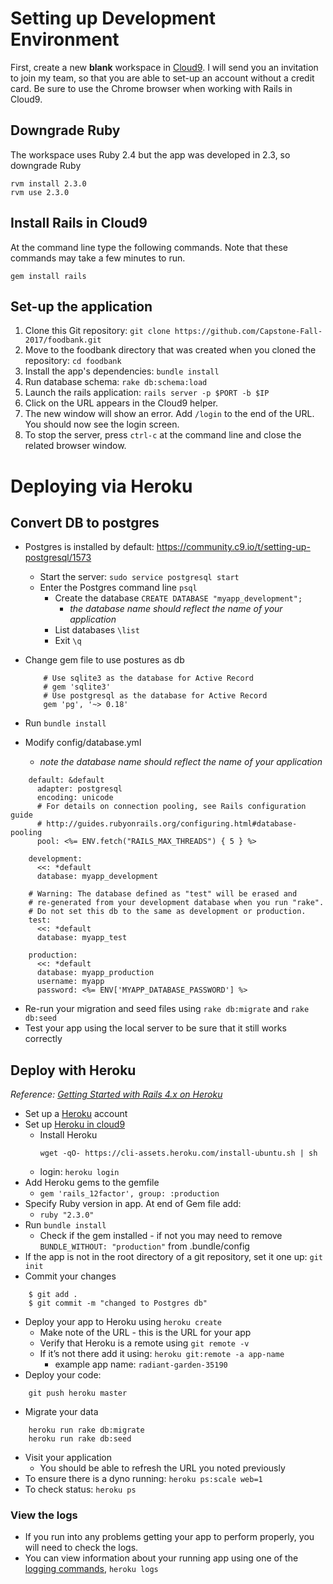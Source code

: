 # Setting up Development Environment
First, create a new **blank** workspace in [Cloud9](https://c9.io/).  I will send you an invitation to join my team, so that you are able to set-up an account without a credit card.  Be sure to use the Chrome browser when working with Rails in Cloud9.

## Downgrade Ruby
The workspace uses Ruby 2.4 but the app was developed in 2.3, so downgrade Ruby
```
rvm install 2.3.0
rvm use 2.3.0
```

## Install Rails in Cloud9
At the command line type the following commands.  Note that these commands  may take a few minutes to run.

```
gem install rails
```

## Set-up the application
1. Clone this Git repository: `git clone https://github.com/Capstone-Fall-2017/foodbank.git`
1. Move to the foodbank directory that was created when you cloned the repository:  `cd foodbank`
1. Install the app's dependencies: `bundle install`
3. Run database schema:  `rake db:schema:load`
1. Launch the rails application: `rails server -p $PORT -b $IP`
1. Click on the URL appears in the Cloud9 helper.
1.  The new window will show an error.  Add `/login` to the end of the URL.  You should now see the login screen.
1. To stop the server, press `ctrl-c` at the command line and close the related browser window.

# Deploying via Heroku

## Convert DB to postgres
- Postgres is installed by default: https://community.c9.io/t/setting-up-postgresql/1573
  - Start the server:  `sudo service postgresql start`
  - Enter the Postgres command line `psql`
    - Create the database  `CREATE DATABASE "myapp_development";`
      - *the database name should reflect the name of your application*
    - List databases `\list`
    - Exit `\q`

- Change gem file to use postures as db
  ```
      # Use sqlite3 as the database for Active Record
      # gem 'sqlite3'
      # Use postgresql as the database for Active Record
      gem 'pg', '~> 0.18'
  ```
- Run `bundle install`


- Modify config/database.yml
  - *note the database name should reflect the name of your application*

```
    default: &default
      adapter: postgresql
      encoding: unicode
      # For details on connection pooling, see Rails configuration guide
      # http://guides.rubyonrails.org/configuring.html#database-pooling
      pool: <%= ENV.fetch("RAILS_MAX_THREADS") { 5 } %>

    development:
      <<: *default
      database: myapp_development

    # Warning: The database defined as "test" will be erased and
    # re-generated from your development database when you run "rake".
    # Do not set this db to the same as development or production.
    test:
      <<: *default
      database: myapp_test

    production:
      <<: *default
      database: myapp_production
      username: myapp
      password: <%= ENV['MYAPP_DATABASE_PASSWORD'] %>
```

- Re-run your migration and seed files using `rake db:migrate` and `rake db:seed`
- Test your app using the local server to be sure that it still works correctly

## Deploy with Heroku

*Reference:* [*Getting Started with Rails 4.x on Heroku*](https://devcenter.heroku.com/articles/getting-started-with-rails4)


- Set up a [Heroku](https://www.heroku.com) account
- Set up [Heroku in cloud9](https://devcenter.heroku.com/articles/getting-started-with-rails4#local-workstation-setup)
  - Install Heroku
    ```
    wget -qO- https://cli-assets.heroku.com/install-ubuntu.sh | sh
    ```
  - login: `heroku login`
- Add Heroku gems to the gemfile
  - `gem 'rails_12factor', group: :production`
- Specify Ruby version in app.  At end of Gem file add:
  - `ruby "2.3.0"`
- Run `bundle install`
  - Check if the gem installed - if not you may need to remove  `BUNDLE_WITHOUT: "production"`  from .bundle/config
- If the app is not in the root directory of a git repository, set it one up: `git init`
- Commit your changes 
```
    $ git add .
    $ git commit -m "changed to Postgres db"
```
- Deploy your app to Heroku using ```heroku create```
  - Make note of the URL - this is the URL for your app
  - Verify that Heroku is a remote using `git remote -v`
  - If it’s not there add it using: `heroku git:remote -a app-name`
    -  example app name: `radiant-garden-35190`
- Deploy your code:

```
    git push heroku master
```

- Migrate your data
```
    heroku run rake db:migrate
    heroku run rake db:seed
```
- Visit your application
  - You should be able to refresh the URL you noted previously
- To ensure there is a dyno running:  `heroku ps:scale web=1`
- To check status:  `heroku ps`

### View the logs
- If you run into any problems getting your app to perform properly, you will need to check the logs.
- You can view information about your running app using one of the [logging commands](https://devcenter.heroku.com/articles/logging), `heroku logs`

